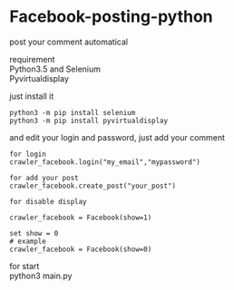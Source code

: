 # Facebook-posting-python  
post your comment automatical  

requirement  
Python3.5 and Selenium  
Pyvirtualdisplay

just install it  
```
python3 -m pip install selenium  
python3 -m pip install pyvirtualdisplay
```

and edit your login and password, just add your comment 

```
for login
crawler_facebook.login("my_email","mypassword")

for add your post
crawler_facebook.create_post("your_post")
```


```
for disable display

crawler_facebook = Facebook(show=1)

set show = 0
# example
crawler_facebook = Facebook(show=0)
```

for start  
python3 main.py
